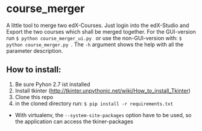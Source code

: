 # course_merger #

A little tool to merge two edX-Courses. Just login into the edX-Studio and Export the two courses which shall be merged together. For the GUI-version run ```$ python course_merger_ui.py ``` or use the non-GUI-version with: ```$ python course_merger.py ```. The ```-h``` argument shows the help with all the parameter description.

## How to install: ##

1. Be sure Pyhon 2.7 ist installed
2. Install tkinter (http://tkinter.unpythonic.net/wiki/How_to_install_Tkinter)
3. Clone this repo
4. in the cloned directory run: ```$ pip install -r requirements.txt ```
  * With virtualenv, the ```--system-site-packages``` option have to be used, so the application can access the tkiner-packages
